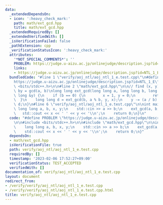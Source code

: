 ```yaml
---
data:
  _extendedDependsOn:
  - icon: ':heavy_check_mark:'
    path: math/ext_gcd.hpp
    title: math/ext_gcd.hpp
  _extendedRequiredBy: []
  _extendedVerifiedWith: []
  _isVerificationFailed: false
  _pathExtension: cpp
  _verificationStatusIcon: ':heavy_check_mark:'
  attributes:
    '*NOT_SPECIAL_COMMENTS*': ''
    PROBLEM: https://judge.u-aizu.ac.jp/onlinejudge/description.jsp?id=NTL_1_E
    links:
    - https://judge.u-aizu.ac.jp/onlinejudge/description.jsp?id=NTL_1_E
  bundledCode: "#line 1 \"verify/aoj_ntl/aoj_ntl_1_e.test.cpp\"\n#define PROBLEM \"\
    https://judge.u-aizu.ac.jp/onlinejudge/description.jsp?id=NTL_1_E\"\n\n#include\
    \ <bits/stdc++.h>\n\n#line 2 \"math/ext_gcd.hpp\"\n\n// find (x, y) s.t. ax +\
    \ by = gcd(a, b)\nlong long ext_gcd(long long a, long long b, long long &x, long\
    \ long &y) {\n    if (b == 0) {\n        x = 1, y = 0;\n        return a;\n  \
    \  }\n    long long d = ext_gcd(b, a % b, y, x);\n    y -= (a / b) * x;\n    return\
    \ d;\n}\n#line 6 \"verify/aoj_ntl/aoj_ntl_1_e.test.cpp\"\n\nint main() {\n   \
    \ long long a, b, x, y;\n    std::cin >> a >> b;\n    ext_gcd(a, b, x, y);\n \
    \   std::cout << x << ' ' << y << '\\n';\n    return 0;\n}\n"
  code: "#define PROBLEM \"https://judge.u-aizu.ac.jp/onlinejudge/description.jsp?id=NTL_1_E\"\
    \n\n#include <bits/stdc++.h>\n\n#include \"math/ext_gcd.hpp\"\n\nint main() {\n\
    \    long long a, b, x, y;\n    std::cin >> a >> b;\n    ext_gcd(a, b, x, y);\n\
    \    std::cout << x << ' ' << y << '\\n';\n    return 0;\n}"
  dependsOn:
  - math/ext_gcd.hpp
  isVerificationFile: true
  path: verify/aoj_ntl/aoj_ntl_1_e.test.cpp
  requiredBy: []
  timestamp: '2023-02-06 17:52:27+09:00'
  verificationStatus: TEST_ACCEPTED
  verifiedWith: []
documentation_of: verify/aoj_ntl/aoj_ntl_1_e.test.cpp
layout: document
redirect_from:
- /verify/verify/aoj_ntl/aoj_ntl_1_e.test.cpp
- /verify/verify/aoj_ntl/aoj_ntl_1_e.test.cpp.html
title: verify/aoj_ntl/aoj_ntl_1_e.test.cpp
---
```

